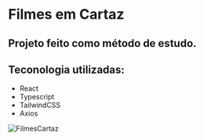 # Filmes em Cartaz
## Projeto feito como método de estudo.

## Teconologia utilizadas:
- React
- Typescript
- TailwindCSS
- Axios

![FilmesCartaz](https://github.com/diegofmsantos/filmes-em-cartaz/assets/105954958/3da4181e-1eab-4d49-88ec-24b15b168832)
